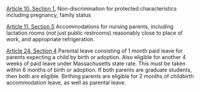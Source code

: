 [Article 10. Section 1.](MITGrads.pdf#page=22&selection=59,0,76,94)
Non-discrimination for protected characteristics including pregnancy, family status

[Article 11. Section 5](MITGrads.pdf#page=28&selection=25,1,41,69)
Accommodations for nursing parents, including lactation rooms (*not* just public restrooms) reasonably close to place of work, and appropriate refrigeration.

[Article 24. Section 4](MITGrads.pdf#page=51&selection=15,0,62,84)
Parental leave consisting of 1 month paid leave for parents expecting a child by birth or adoption. Also eligible for another 4 weeks of paid leave under Massachusetts state rate. This must be taken within 6 months of birth or adoption. If both parents are graduate students, then both are eligible. Birthing parents are eligible for 2 months of childbirth accommodation leave, as well as parental leave. 